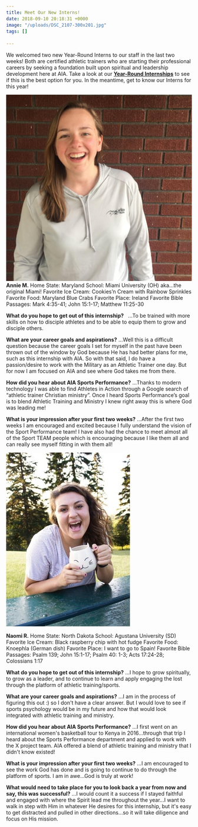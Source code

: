 ```yaml
---
title: Meet Our New Interns!
date: 2018-09-10 20:18:31 +0000
image: "/uploads/DSC_2107-300x201.jpg"
tags: []

---
```

We welcomed two new Year-Round Interns to our staff in the last two weeks! Both are certified athletic trainers who are starting their professional careers by seeking a foundation built upon spiritual and leadership development here at AIA. Take a look at our [**Year-Round Internships**](http://aiasportsperformance.org/get-involved/post-graduate-internships/) to see if this is the best option for you. In the meantime, get to know our Interns for this year!

![](/uploads/Annie-M-1024x1024.jpg)
**Annie M.**
Home State: Maryland
School: Miami University (OH) aka...the original Miami!
Favorite Ice Cream: Cookies’n Cream with Rainbow Sprinkles
Favorite Food: Maryland Blue Crabs
Favorite Place: Ireland
Favorite Bible Passages: Mark 4:35-41; John 15:1-17; Matthew 11:25-30

**What do you hope to get out of this internship?**   ...To be trained with more skills on how to disciple athletes and to be able to equip them to grow and disciple others.

**What are your career goals and aspirations?** ...Well this is a difficult question because the career goals I set for myself in the past have been thrown out of the window by God because He has had better plans for me, such as this internship with AIA. So with that said, I do have a passion/desire to work with the Military as an Athletic Trainer one day. But for now I am focused on AIA and see where God takes me from there.

**How did you hear about AIA Sports Performance?** ...Thanks to modern technology I was able to find Athletes in Action through a Google search of “athletic trainer Christian ministry”. Once I heard Sports Performance’s goal is to blend Athletic Training and Ministry I knew right away this is where God was leading me!

**What is your impression after your first two weeks?** ...After the first two weeks I am encouraged and excited because I fully understand the vision of the Sport Performance team! I have also had the chance to meet almost all of the Sport TEAM people which is encouraging because I like them all and can really see myself fitting in with them all!

![](/uploads/Naomi-Cropped.jpg)

**Naomi R.**
Home State: North Dakota
School: Agustana University (SD)
Favorite Ice Cream: Black raspberry chip with hot fudge
Favorite Food: Knoephla (German dish)
Favorite Place: I want to go to Spain!
Favorite Bible Passages: Psalm 139; John 15:1-17; Psalm 40: 1-3; Acts 17:24-28; Colossians 1:17

**What do you hope to get out of this internship?** ...I hope to grow spiritually, to grow as a leader, and to continue to learn and apply engaging the lost through the platform of athletic training/sports.

**What are your career goals and aspirations?** ...I am in the process of figuring this out :) so I don't have a clear answer. But I would love to see if sports psychology would be in my future and how that would look integrated with athletic training and ministry.

**How did you hear about AIA Sports Performance?** ...I first went on an international women's basketball tour to Kenya in 2016...through that trip I heard about the Sports Performance department and applied to work with the X project team. AIA offered a blend of athletic training and ministry that I didn't know existed!

**What is your impression after your first two weeks?** ...I am encouraged to see the work God has done and is going to continue to do through the platform of sports. I am in awe...God is truly at work!

**What would need to take place for you to look back a year from now and say, this was successful?** ...I would count it a success if I stayed faithful and engaged with where the Spirit lead me throughout the year...I want to walk in step with Him in whatever He desires for this internship, but it's easy to get distracted and pulled in other directions...so it will take diligence and focus on His mission.